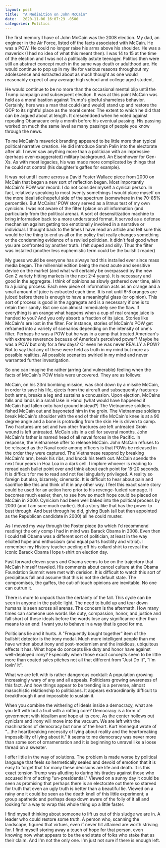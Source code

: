 ```yaml
---
layout: post
title:  "A Mediaition on John McCain"
date:   2020-11-06 16:07:29 -0500
categories: Politics
---
```

The first memory I have of John McCain was the 2008 election. My dad, an engineer in the Air Force, listed off the facts associated with McCain.  He was a POW. He could no longer raise his arms above his shoulder. He was a maverick (I had no idea of what this meant then). I was 14 to 15 at the time of the election and I was not a politically astute teenager. Politics then were still an abstract concept much in the same way death or adulthood are. He would continue to pop up in my life for various reasons throughout my adolescence and extracted about as much thought as one would reasonably expect of any average high school and college aged student.  

He would continue to be no more than the occasional mental blip until the Trump campaign and subsequent election. It was at this point McCain was held as a moral bastion against Trump's gleeful shameless behavior. Certainly, here was a man that could (and would) stand up and restore the GOP to its rightful place as the moral center. The extent to which he did that can be argued about at length. It crescendoed when he voted against repealing Obamacare only a month before his eventual passing. His passing worked on much the same level as many passings of people you know through the news. 

To me McCain's maverick branding appeared to be little more than typical political narrative creation. He did introduce Sarah Palin into the electorate after all. I never saw anything more than a politician with an impressive (perhaps over-exaggerated) military background. An Eisenhower for Gen-Xs. As with most legacies, his was made more complicated by things that he could not control (his daughter's gaffes for example). 

It was not until I came across a David Foster Wallace piece from 2000 on McCain that began a new sort of reflection began. Most importantly McCain's POW war record. I do not consider myself a cynical person. In fact, relatively speaking to most twenty somethings I would place myself on the more idealistic/hopeful side of the spectrum (somewhere in the 70-85% percentile). But McCains' POW story served as a litmus test of my own cynicism. I was not aware of the filter I place on all information (and particularly from the political arena). A sort of desensitization machine to bring information back to a more understated format. It served as a defense mechanism against getting too emotionally involved in a narrative or individual. I thought back to the times I have read an article and felt sure this would be the thing to end us all or the policy that really changes something or the condemning evidence of a reviled politician. It didn't feel good when you are confronted by another truth. I felt duped and silly. Thus the filter was installed (another less euphemistic term could be the bullshit reader) 

My guess would be everyone has always had this installed ever since mass media began. The millennial edition being the most acute and sensitive device on the market (and what will certainly be overpassed by the new Gen Z variety hitting markets in the next 2-4 years). It is necessary and good in the aggregate. I think of opinions as slowly gathered over time, akin to a juicing process. Each new piece of information acts as an orange and a small amount of juice is extracted each time. It is not until 6-8 oranges are juiced before there is enough to have a meaningful glass (or opinion). This sort of process is good in the aggregate and is a necessary if one is to retain their sanity. But one can almost immediately see the flaw. If everything is an orange what happens when a cup of real orange juice is handed to you? And you only absorb a fraction of its juice. Stories like McCain's are lost in the filter. For instance, stories of McCain's POW get reframed into a variety of scenarios depending on the intensity of one's filter. Perhaps he was a POW but he was in a camp that treated American's with extreme reverence because of America's perceived power? Maybe he was a POW but only for a few days? Or even he was never REALLY a POW? Not to say that any of these were held as truth in my mind but more as possible realities. All possible scenarios swirled in my mind and never warranted further investigation. 

 So one can imagine the rather jarring (and vulnerable) feeling when the facts of McCain's POW trials were uncovered. They are as follows:

McCain, on his 23rd bombing mission, was shot down by a missile 
McCain, in order to save his life, ejects from the aircraft and subsequently fractures both arms, breaks a leg and sustains a concussion.
Upon ejection, McCains falls and lands in a small lake in Hanoi (what would have happened if McCain had fallen onto hard ground instead?)
The Vietnamese soldiers fished McCain out and bayoneted him in the groin.
The Vietnamese soldiers break McCain's shoulder with the end of their rifle 
McCain's knee is at a 90 degree angle and a bone is protruding from the skin
He is driven to camp. 
Two fractures are set and two other fractures are left untreated 
Groin wound is left untreated. 
McCain sits in a cell for several months. 
John McCain's father is named head of all naval forces in the Pacific. 
In response, the Vietnamese offer to release McCain. 
John McCain refuses to be released as the Naval code among officers is that POWs be released in the order they were captured.
The Vietnamese respond by breaking McCain's arm, break his ribs, and knock his teeth out. 
McCain spends the next four years in Hoa Loa in a dark cell. 
I implore whoever is reading to reread each bullet point over and think about each point for 15-20 seconds. It is difficult for me to read and not feel singularly privileged. A reality so foreign but also, bizarrely, cinematic. It is difficult to hear about pain and sacrifice like this and think of it in any other way. I feel this exact same story could be used for an action hero prior to his revenge-fueled rampage. It becomes much easier, then, to see how so much hope could be placed on McCain in 2000. Cynicism had been well baked into the political process by 2000 (and I am sure much earlier). But a story like that has the power to bust through. And bust through he did, giving Bush (all but then appointed as the Republican candidate in 2000) all he could muster. 

As I moved my way through the Foster piece (to which I'd recommend reading) the only comp I had in mind was Barack Obama in 2008. Even then I could tell Obama was a different sort of politician, at least in the way elicited hope and enthusiasm (and equal parts hostility and vitriol). I remember my History teacher peeling off his collard shirt to reveal the iconic Barack Obama Hope t-shirt on election day.  

Fast forward eleven years and Obama seems to be on the trajectory that McCain himself traveled. His comments about cancel culture at the Obama Foundation Summit were met with derision. It is difficult to watch this sort of precipitous fall and assume that this is not the default state. The compromises, the gaffes, the out-of-touch opinions are inevitable. No one can outrun it. 

There is more to unpack than the certainty of the fall. This cycle can be seen in anyone in the public light. The need to build up and tear down humans is seen across all arenas. The concern is the aftermath. How many times can someone use words like duty, compassion, honor, and justice and fall short of these ideals before the words lose any significance  other than means to an end: I want you to behave in a way that is good for me. 

Politicians lie and it hurts. A "Frequently bought together" item of the bullshit detector is the irony modal. Much more intelligent people than me have written about irony and post-modernism and the insidious, ubiquitous effects it has. What hope do concepts like duty and honor have against well-deployed irony? Especially when those exact concepts seem to be little more than coated sales pitches not all that different from "Just Do It", "I'm lovin' it". 

What we are left with is rather dangerous cocktail: A population growing increasingly wary of any and all appeals. Politicians growing awareness of this fact. And how things appear to be trending is a perverse, almost masochistic relationship to politicians. It appears extraordinarily difficult to breakthrough it and impossible to sustain it. 

When you combine the withering of ideals inside a democracy, what are you left with but a fruit with a rotting core? Democracy is a form of government with idealism and hope at its core. As the center hollows out cynicism and irony will move into the vacuum. We are left with the machinations of democracy but none of the heart. Kurt Vonnegut wrote of "...the heartbreaking necessity of lying about reality and the heartbreaking impossibility of lying about it." It seems to me democracy was never more than some sort of ornamentation and it is beginning to unravel like a loose thread on a sweater. 

I offer little in the way of solutions. The problem is made worse by political language that feels so hermetically sealed and devoid of emotion that it is easy to forget that for many these decisions are life and death. It is this exact tension Trump was alluding to during his tirades against those who accused him of acting "un-presidential." Viewed on a sunny day it could be seen as promising that perhaps there is an electorate out there so starved for truth that even an ugly truth is better than a beautiful lie. Viewed on a rainy one it could be seen as the death knell of this little experiment; a group apathetic and perhaps deep down aware of the folly of it all and looking for a way to wrap this whole thing up a little faster. 

I find myself thinking about someone to lift us out of this sludge we are in. A leader who could restore some truth. A person who, scanning the landscape, figured that virtues, even if never hit attained are worth striving for. I find myself storing away a touch of hope for that person, even knowing now what appears to be the end state of folks who stake that as their claim. And I'm not the only one. I'm just not sure if there is enough left. 